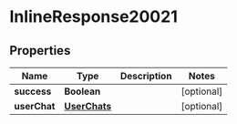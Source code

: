 
# InlineResponse20021

## Properties
Name | Type | Description | Notes
------------ | ------------- | ------------- | -------------
**success** | **Boolean** |  |  [optional]
**userChat** | [**UserChats**](UserChats.md) |  |  [optional]



